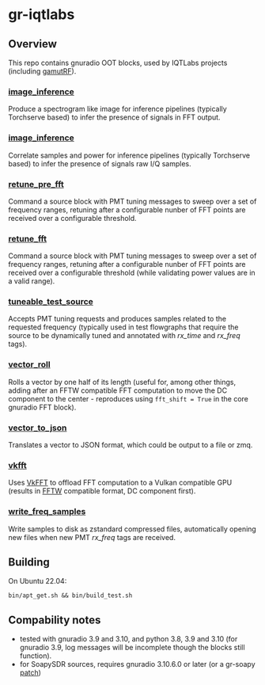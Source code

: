 # gr-iqtlabs

## Overview

This repo contains gnuradio OOT blocks, used by IQTLabs projects (including [gamutRF](https://github.com/iqtlabs/gamutRF)).

### [image_inference](grc/iqtlabs_image_inference.block.yml)

Produce a spectrogram like image for inference pipelines (typically Torchserve based) to infer the presence of signals in FFT output.

### [image_inference](grc/iqtlabs_iq_inference.block.yml)

Correlate samples and power for inference pipelines (typically Torchserve based) to infer the presence of signals raw I/Q samples.

### [retune_pre_fft](grc/iqtlabs_retune_pre_fft.block.yml)

Command a source block with PMT tuning messages to sweep over a set of frequency ranges, retuning after a configurable nunber of FFT points are received over a configurable threshold.

### [retune_fft](grc/iqtlabs_retune_fft.block.yml)

Command a source block with PMT tuning messages to sweep over a set of frequency ranges, retuning after a configurable nunber of FFT points are received over a configurable threshold
(while validating power values are in a valid range).

### [tuneable_test_source](grc/iqtlabs_tuneable_test_source.block.yml)

Accepts PMT tuning requests and produces samples related to the requested frequency (typically used in test flowgraphs that require the source to be dynamically tuned and annotated with *rx_time* and *rx_freq* tags).

### [vector_roll](grc/iqtlabs_vector_roll.block.yml)

Rolls a vector by one half of its length (useful for, among other things, adding after an FFTW compatible FFT computation to move the DC component to the center - reproduces using ```fft_shift = True``` in the core gnuradio FFT block).

### [vector_to_json](grc/iqtlabs_vector_to_json.block.yml)

Translates a vector to JSON format, which could be output to a file or zmq.

### [vkfft](grc/iqtlabs_vkfft.block.yml)

Uses [VkFFT](https://github.com/DTolm/VkFFT) to offload FFT computation to a Vulkan compatible GPU (results in [FFTW](https://www.fftw.org/fftw3_doc/Complex-One_002dDimensional-DFTs.html#Complex-One_002dDimensional-DFTs) compatible format, DC component first).

### [write_freq_samples](grc/iqtlabs_write_freq_samples.block.yml)

Write samples to disk as zstandard compressed files, automatically opening new files when new PMT *rx_freq* tags are received.

## Building

On Ubuntu 22.04:

```bin/apt_get.sh && bin/build_test.sh```


## Compability notes

* tested with gnuradio 3.9 and 3.10, and python 3.8, 3.9 and 3.10 (for gnuradio 3.9, log messages will be incomplete though the blocks still function).
* for SoapySDR sources, requires gnuradio 3.10.6.0 or later (or a gr-soapy [patch](https://github.com/gnuradio/gnuradio/commit/a2dfbc122ff48ccccecaba9b0749a0eb5473342d))
